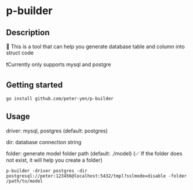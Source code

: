 # p-builder


## Description

🚀 This is a tool that can help you generate database table and column into struct code

❗️Currently only supports mysql and postgre


## Getting started

```
go install github.com/peter-yen/p-builder
```

## Usage
driver: mysql, postgres (default: postgres)

dir: database connection string

folder: generate model folder path 
(default: ./model)
(✅ If the folder does not exist, it will help you create a folder)
```
p-builder -driver postgres -dir postgresql://peter:123456@localhost:5432/tmpl?sslmode=disable -folder /path/to/model
```
